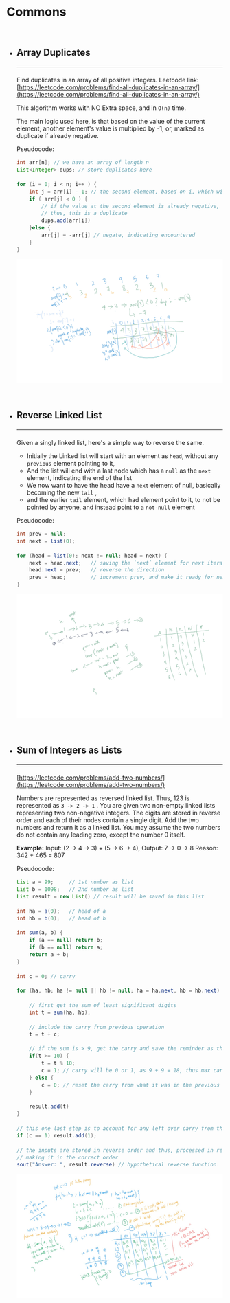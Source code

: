 # Commons

<br>

- ## Array Duplicates <hr>

    Find duplicates in an array of all positive integers. 
    Leetcode link: [https://leetcode.com/problems/find-all-duplicates-in-an-array/](https://leetcode.com/problems/find-all-duplicates-in-an-array/)

    This algorithm works with NO Extra space, and in `O(n)` time. 

    The main logic used here, is that based on the value of the current element, another element's value is multiplied by -1, or, marked as duplicate if already negative.

    Pseudocode:

    ```java
    int arr[n]; // we have an array of length n
    List<Integer> dups; // store duplicates here

    for (i = 0; i < n; i++ ) {
    	int j = arr[i] - 1; // the second element, based on i, which will be used to determine duplicate
    	if ( arr[j] < 0 ) {
    		// if the value at the second element is already negative, then this has been encountered before
    		// thus, this is a duplicate
    		dups.add(arr[i])
    	}else {
    		arr[j] = -arr[j] // negate, indicating encountered
    	}
    }
    ```

    ![Commons/IntArrayDuplicate.jpg](Commons/IntArrayDuplicate.jpg)

<br>

- ## Reverse Linked List <hr>

    Given a singly linked list, here's a simple way to reverse the same.

    - Initially the Linked list will start with an element as `head`, without any `previous` element pointing to it,
    - And the list will end with a last node which has a `null` as the `next` element, indicating the end of the list
    - We now want to have the head have a `next` element of null, basically becoming the new `tail` ,
    - and the earlier `tail` element, which had element point to it, to not be pointed by anyone, and instead point to a `not-null` element

    Pseudocode:

    ```java
    int prev = null;
    int next = list(0);

    for (head = list(0); next != null; head = next) {
    	next = head.next;   // saving the `next` element for next iteration
    	head.next = prev;   // reverse the direction
    	prev = head;        // increment prev, and make it ready for next iteration 
    }

    ```

    ![Commons/reverseLinkedList.jpg](Commons/reverseLinkedList.jpg)

<br>

- ## Sum of Integers as Lists <hr>

    [https://leetcode.com/problems/add-two-numbers/](https://leetcode.com/problems/add-two-numbers/)

    Numbers are represented as reversed linked list. Thus, 123 is represented as `3 -> 2 -> 1` . You are given two non-empty linked lists representing two non-negative integers. The digits are stored in reverse order and each of their nodes contain a single digit. Add the two numbers and return it as a linked list. You may assume the two numbers do not contain any leading zero, except the number 0 itself.

    **Example:**
    Input: (2 -> 4 -> 3) + (5 -> 6 -> 4),         Output: 7 -> 0 -> 8
    Reason: 342 + 465 = 807

    Pseudocode:

    ```java
    List a = 99;     // 1st number as list
    List b = 1098;   // 2nd number as list
    List result = new List() // result will be saved in this list

    int ha = a(0);   // head of a
    int hb = b(0);   // head of b

    int sum(a, b) {
    	if (a == null) return b;
    	if (b == null) return a;
    	return a + b;
    }

    int c = 0; // carry

    for (ha, hb; ha != null || hb != null; ha = ha.next, hb = hb.next) {
    	
    	// first get the sum of least significant digits
    	int t = sum(ha, hb);
    	
    	// include the carry from previous operation
    	t = t + c;

    	// if the sum is > 9, get the carry and save the reminder as the result of this step
    	if(t >= 10) {
    		t = t % 10;
    		c = 1; // carry will be 0 or 1, as 9 + 9 = 18, thus max carry can be 1
    	} else {
    		c = 0; // reset the carry from what it was in the previous step
    	}
    	
    	result.add(t)
    }

    // this one last step is to account for any left over carry from the last step
    if (c == 1) result.add(1);

    // the inputs are stored in reverse order and thus, processed in reverse order.
    // making it in the correct order
    sout("Answer: ", result.reverse) // hypothetical reverse function

    ```

    ![Commons/SumOfListInt.jpg](Commons/SumOfListInt.jpg)